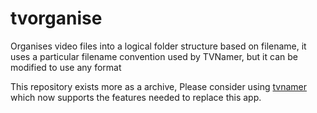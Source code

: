 tvorganise
==========

Organises video files into a logical folder structure based on filename, it uses a particular filename convention  used by TVNamer, but it can be modified to use any format

This repository exists more as a archive, Please consider using [tvnamer](https://github.com/dbr/tvnamer) which now supports the features needed to replace this app.
